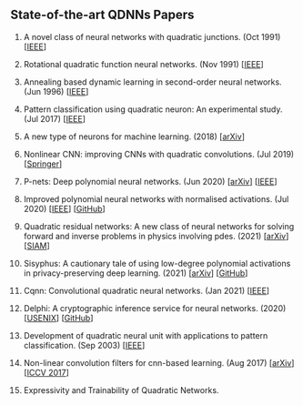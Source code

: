 ## State-of-the-art QDNNs Papers

1. A novel class of neural networks with quadratic junctions. (Oct 1991) [[IEEE](https://doi.org/10.1109/ICSMC.1991.169910)]
2. Rotational quadratic function neural networks. (Nov 1991) [[IEEE](https://doi.org/10.1109/IJCNN.1991.170509)]
3. Annealing based dynamic learning in second-order neural networks. (Jun 1996) [[IEEE](https://doi.org/10.1109/ICNN.1996.548936)]
4. Pattern classification using quadratic neuron: An experimental study. (Jul 2017) [[IEEE](https://doi.org/10.1109/ICCCNT.2017.8204062)]
5. A new type of neurons for machine learning. (2018) [[arXiv](https://arxiv.org/abs/1704.08362)]
6. Nonlinear CNN: improving CNNs with quadratic convolutions. (Jul 2019) [[Springer](https://doi.org/10.1007/s00521-019-04316-4)]
7. P-nets: Deep polynomial neural networks. (Jun 2020) [[arXiv](https://arxiv.org/abs/2003.03828)] [[IEEE](https://doi.org/10.1109/CVPR42600.2020.00735)] 
8. Improved polynomial neural networks with normalised activations. (Jul 2020) [[IEEE](https://doi.org/10.1109/IJCNN48605.2020.9207535)] [[GitHub](https://github.com/mohit1997/PAF)]

2. Quadratic residual networks: A new class of neural networks for solving forward and inverse problems in physics involving pdes. (2021) [[arXiv](https://arxiv.org/abs/2101.08366)] [[SIAM](https://doi.org/10.1137/1.9781611976700.76)]

7. Sisyphus: A cautionary tale of using low-degree polynomial activations in privacy-preserving deep learning. (2021) [[arXiv](https://doi.org/10.48550/arXiv.2107.12342)] [[GitHub](https://github.com/kvgarimella/sisyphus-ppml)]

10. Cqnn: Convolutional quadratic neural networks. (Jan 2021) [[IEEE](https://doi.org/10.1109/ICPR48806.2021.9413207)]
 
12. Delphi: A cryptographic inference service for neural networks. (2020) [[USENIX](https://www.usenix.org/conference/usenixsecurity20/presentation/mishra)] [[GitHub](https://github.com/mc2-project/delphi)]

13. Development of quadratic neural unit with applications to pattern classification. (Sep 2003) [[IEEE](https://doi.org/10.1109/ISUMA.2003.1236154)]

14. Non-linear convolution filters for cnn-based learning. (Aug 2017) [[arXiv](https://doi.org/10.48550/arXiv.1708.07038)] [[ICCV 2017](https://openaccess.thecvf.com/content_iccv_2017/html/Zoumpourlis_Non-Linear_Convolution_Filters_ICCV_2017_paper.html)]

15. Expressivity and Trainability of Quadratic Networks.
